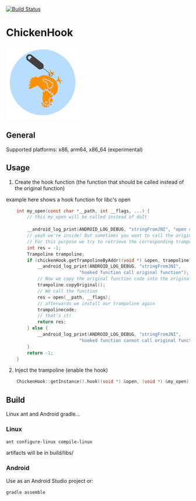 [macOS-build-badge]:https://dev.azure.com/sascharoth/sascharoth/_apis/build/status/ChickenHook.chickenhook
[![Build Status](https://dev.azure.com/sascharoth/sascharoth/_apis/build/status/ChickenHook.chickenhook)](https://dev.azure.com/sascharoth/sascharoth/_build/latest?definitionId=1)

# ChickenHook 
<img src="./logo.png" alt="ChickenHook logo" height="200" width="200" />

## General

Supported platforms: x86, arm64, x86_64 (experimental)

## Usage

1. Create the hook function (the function that should be called instead of the original function)

example here shows a hook function for libc's open

```c
    int my_open(const char *__path, int __flags, ...) {
        // this my_open will be called instead of doIt

        __android_log_print(ANDROID_LOG_DEBUG, "stringFromJNI", "open called [-] %s", __path);
        // yeah we're inside! But sometimes you want to call the original function also.
        // For this purpose we try to retrieve the corresponding trampoline.
        int res = -1;
        Trampoline trampoline;
        if (chickenHook.getTrampolineByAddr((void *) &open, trampoline)) {
            __android_log_print(ANDROID_LOG_DEBUG, "stringFromJNI",
                            "hooked function call original function");
            // Now we copy the original function code into the original function
            trampoline.copyOriginal();
            // We call the function
            res = open(__path, __flags);
            // afterwards we install our trampoline again
            trampolinecode;
            // that's it!
            return res;
        } else {
            __android_log_print(ANDROID_LOG_DEBUG, "stringFromJNI",
                            "hooked function cannot call original function");
        }
        return -1;
    }
```

2. Inject the trampoline  (enable the hook)

```c
    ChickenHook::getInstance().hook((void *) &open, (void *) &my_open);
```


## Build

Linux ant and Android gradle...

### Linux
```
ant configure-linux compile-linux
```
artifacts will be in build/libs/

### Android
Use as an Android Studio project or:
```
gradle assemble
```
